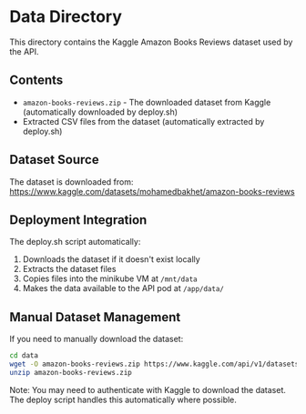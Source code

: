 # Data Directory

This directory contains the Kaggle Amazon Books Reviews dataset used by the API.

## Contents

- `amazon-books-reviews.zip` - The downloaded dataset from Kaggle (automatically downloaded by deploy.sh)
- Extracted CSV files from the dataset (automatically extracted by deploy.sh)

## Dataset Source

The dataset is downloaded from: https://www.kaggle.com/datasets/mohamedbakhet/amazon-books-reviews

## Deployment Integration

The deploy.sh script automatically:
1. Downloads the dataset if it doesn't exist locally
2. Extracts the dataset files
3. Copies files into the minikube VM at `/mnt/data`
4. Makes the data available to the API pod at `/app/data/`


## Manual Dataset Management

If you need to manually download the dataset:

```bash
cd data
wget -O amazon-books-reviews.zip https://www.kaggle.com/api/v1/datasets/download/mohamedbakhet/amazon-books-reviews
unzip amazon-books-reviews.zip
```

Note: You may need to authenticate with Kaggle to download the dataset. The deploy script handles this automatically where possible.

